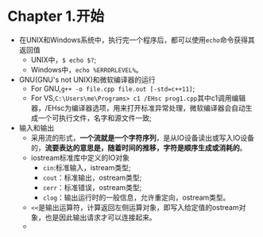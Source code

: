 # Chapter 1.开始
- 在UNIX和Windows系统中，执行完一个程序后，都可以使用`echo`命令获得其返回值
  - UNIX中，`$ echo $?`;
  - Windows中，`echo %ERRORLEVEL%`。
- GNU(GNU's not UNIX)和微软编译器的运行
  - For GNU,`g++ -o file.cpp file.out [-std=c++11]`;
  - For VS,`C:\Users\me\Programs> c1 /EHsc prog1.cpp`其中c1调用编辑器，/EHsc为编译器选项，用来打开标准异常处理，微软编译器会自动生成一个可执行文件，名字和源文件一致;
- 输入和输出
  - 采用流的形式，**一个流就是一个字符序列**，是从IO设备读出或写入IO设备的，**流要表达的意思是，随着时间的推移，字符是顺序生成或消耗的**。
  - iostream标准库中定义的IO对象
	- `cin`:标准输入，istream类型;
	- `cout`：标准输出，ostream类型;
	- `cerr`：标准错误，ostream类型;
	- `clog`：输出运行时的一般信息，允许重定向，ostream类型。
  - `<<`是输出运算符，计算返回左侧运算对象，即写入给定值的ostream对象，也是因此输出请求才可以连接起来。
  - 
